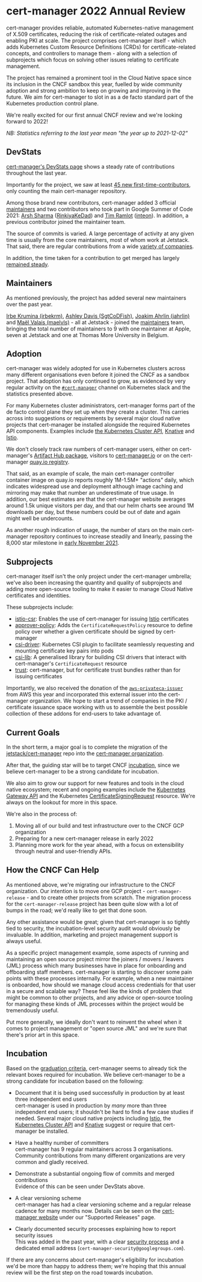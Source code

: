 # cert-manager 2022 Annual Review

cert-manager provides reliable, automated Kubernetes-native management of X.509 certificates, reducing the risk of certificate-related outages and enabling PKI at scale. The project comprises cert-manager itself - which adds Kubernetes Custom Resource Definitions (CRDs) for certificate-related concepts, and controllers to manage them - along with a selection of subprojects which focus on solving other issues relating to certificate management.

The project has remained a prominent tool in the Cloud Native space since its inclusion in the CNCF sandbox this year, fuelled by wide community adoption and strong ambition to keep on growing and improving in the future. We aim for cert-manager to slot in as a de facto standard part of the Kubernetes production control plane.

We're really excited for our first annual CNCF review and we're looking forward to 2022!

_NB: Statistics referring to the last year mean "the year up to 2021-12-02"_

## DevStats

[cert-manager's DevStats page](https://certmanager.devstats.cncf.io/d/8/dashboards?orgId=1&refresh=15m&from=now-1y&to=now-1h) shows a steady rate of contributions throughout the last year.

Importantly for the project, we saw at least [45 new first-time-contributors](https://certmanager.devstats.cncf.io/d/52/new-contributors-table?orgId=1&from=now-1y&to=now&var-repogroup_name=cert-manager&viewPanel=1), only counting the main cert-manager repository.

Among those brand new contributors, cert-manager added 3 official [maintainers](https://github.com/jetstack/cert-manager/blob/71de30931fc54eba59853097b1699ffdc4bbc974/OWNERS) and two contributors who took part in Google Summer of Code 2021: [Arsh Sharma](https://summerofcode.withgoogle.com/archive/2021/projects/4983164438577152/) ([RinkiyaKeDad](https://github.com/RinkiyaKeDad)) and [Tim Ramlot](https://summerofcode.withgoogle.com/archive/2021/projects/5686178510012416/) ([inteon](https://github.com/inteon)). In addition, a previous contributor joined the maintainer team.

The source of commits is varied. A large percentage of activity at any given time is usually from the core maintainers, most of whom work at Jetstack. That said, there are regular contributions from a wide [variety of companies](https://certmanager.devstats.cncf.io/d/4/company-statistics-by-repository-group?orgId=1&var-period=d7&var-metric=activity&var-repogroup_name=cert-manager&var-companies=All&from=now-1y&to=now).

In addition, the time taken for a contribution to get merged has largely [remained steady](https://certmanager.devstats.cncf.io/d/16/opened-to-merged?orgId=1&var-period=m&var-repogroup_name=cert-manager&from=now-1y&to=now).

## Maintainers

As mentioned previously, the project has added several new maintainers over the past year.

[Irbe Krumina (irbekrm)](https://github.com/irbekrm), [Ashley Davis (SgtCoDFish)](https://github.com/SgtCoDFish), [Joakim Ahrlin (jahrlin)](https://github.com/jahrlin) and [Maël Valais (maelvls)](https://github.com/maelvls) - all at Jetstack - joined the [maintainers](https://github.com/jetstack/cert-manager/blob/71de30931fc54eba59853097b1699ffdc4bbc974/OWNERS) team, bringing the total number of maintainers to 9 with one maintainer at Apple, seven at Jetstack and one at Thomas More University in Belgium.

## Adoption

cert-manager was widely adopted for use in Kubernetes clusters across many different organisations even before it joined the CNCF as a sandbox project. That adoption has only continued to grow, as evidenced by very regular activity on the [`#cert-manager`](https://kubernetes.slack.com/archives/C4NV3DWUC) channel on Kubernetes slack and the statistics presented above.

For many Kubernetes cluster administrators, cert-manager forms part of the de facto control plane they set up when they create a cluster. This carries across into suggestions or requirements by several major cloud native projects that cert-manager be installed alongside the required Kubernetes API components. Examples include [the Kubernetes Cluster API](https://cluster-api.sigs.k8s.io/developer/guide.html#cert-manager), [Knative](https://knative.dev/development/install/serving/installing-cert-manager/) and [Istio](https://istio.io/latest/docs/ops/integrations/certmanager/).

We don't closely track raw numbers of cert-manager users, either on cert-manager's [Artifact Hub package](https://artifacthub.io/packages/helm/cert-manager/cert-manager), visitors to [cert-manager.io](https://cert-manager.io) or on the cert-manager [quay.io registry](https://quay.io/repository/jetstack/cert-manager-controller).

That said, as an example of scale, the main cert-manager controller container image on quay.io reports roughly 1M-1.5M+ "actions" daily, which indicates widespread use and deployment although image caching and mirroring may make that number an underestimate of true usage. In addition, our best estimates are that the cert-manager website averages around 1.5k unique visitors per day, and that our helm charts see around 1M downloads per day, but these numbers could be out of date and again might well be undercounts.

As another rough indication of usage, the number of stars on the main cert-manager repository continues to increase steadily and linearly, passing the 8,000 star milestone in [early November 2021](https://certmanager.devstats.cncf.io/d/3/stars-and-forks-by-repository?orgId=1).

## Subprojects

cert-manager itself isn't the only project under the cert-manager umbrella; we've also been increasing the quantity and quality of subprojects and adding more open-source tooling to make it easier to manage Cloud Native certificates and identities.

These subprojects include:

- [istio-csr](https://github.com/cert-manager/istio-csr): Enables the use of cert-manager for issuing [Istio](https://istio.io/) certificates
- [approver-policy](https://github.com/cert-manager/approver-policy): Adds the `CertificateRequestPolicy` resource to define policy over whether a given certificate should be signed by cert-manager
- [csi-driver](https://github.com/cert-manager/csi-driver): Kubernetes CSI plugin to facilitate seamlessly requesting and mounting certificate key pairs into pods
- [csi-lib](https://github.com/cert-manager/csi-lib): A generalised library for building CSI drivers that interact with cert-manager's `CertificateRequest` resource
- [trust](https://github.com/cert-manager/trust): cert-manager, but for certificate trust bundles rather than for issuing certificates

Importantly, we also received the donation of the [`aws-privateca-issuer`](https://github.com/cert-manager/aws-privateca-issuer) from AWS this year and incorporated this external issuer into the cert-manager organization. We hope to start a trend of companies in the PKI / certificate issuance space working with us to assemble the best possible collection of these addons for end-users to take advantage of.

## Current Goals

In the short term, a major goal is to complete the migration of the [jetstack/cert-manager](https://github.com/jetstack/cert-manager) repo into the [cert-manager organization](https://github.com/cert-manager/).

After that, the guiding star will be to target CNCF [incubation](https://github.com/cncf/toc/blob/main/process/graduation_criteria.adoc#incubating-stage), since we believe cert-manager to be a strong candidate for incubation.

We also aim to grow our support for new features and tools in the cloud native ecosystem; recent and ongoing examples include the [Kubernetes Gateway API](https://gateway-api.sigs.k8s.io/) and the Kubernetes [CertificateSigningRequest](https://kubernetes.io/docs/reference/access-authn-authz/certificate-signing-requests/) resource. We're always on the lookout for more in this space.

We're also in the process of:

1. Moving all of our build and test infrastructure over to the CNCF GCP organization
2. Preparing for a new cert-manager release in early 2022
3. Planning more work for the year ahead, with a focus on extensibility through neutral and user-friendly APIs.

## How the CNCF Can Help

As mentioned above, we're migrating our infrastructure to the CNCF organization. Our intention is to move one GCP project - `cert-manager-release` - and to create other projects from scratch. The migration process for the `cert-manager-release` project has been quite slow with a lot of bumps in the road; we'd really like to get that done soon.

Any other assistance would be great; given that cert-manager is so tightly tied to security, the incubation-level security audit would obviously be invaluable. In addition, marketing and project management support is always useful.

As a specific project management example, some aspects of running and maintaining an open source project mirror the joiners / movers / leavers (JML) process which many businesses have in place for onboarding and
offboarding staff members. cert-manager is starting to discover some pain points with these processes internally. For example, when a new maintainer is onboarded, how should we manage cloud access credentials for that
user in a secure and scalable way? These feel like the kinds of problem that might be common to other projects, and any advice or open-source tooling for managing these kinds of JML processes within the project would
be tremendously useful.

Put more generally, we ideally don't want to reinvent the wheel when it comes to project management or "open source JML" and we're sure that there's prior art in this space.

## Incubation

Based on the [graduation criteria](https://github.com/cncf/toc/blob/main/process/graduation_criteria.adoc#incubating-stage), cert-manager seems to already tick the relevant boxes required for incubation. We believe cert-manager to be a strong candidate for incubation based on the following:

- Document that it is being used successfully in production by at least three independent end users   
  cert-manager is used in production by _many_ more than three independent end users; it shouldn't be hard to find a few case studies if needed. Several major cloud native projects including [Istio](https://istio.io/latest/docs/ops/integrations/certmanager/), the [Kubernetes Cluster API](https://cluster-api.sigs.k8s.io/developer/guide.html#cert-manager) and [Knative](https://knative.dev/development/install/serving/installing-cert-manager/) suggest or require that cert-manager be installed.

- Have a healthy number of committers   
  cert-manager has 9 regular maintainers across 3 organisations. Community contributions from many different organizations are very common and gladly received.

- Demonstrate a substantial ongoing flow of commits and merged contributions   
  Evidence of this can be seen under DevStats above.

- A clear versioning scheme   
  cert-manager has had a clear versioning scheme and a regular release cadence for many months now. Details can be seen on the [cert-manager website](https://cert-manager.io/docs/installation/supported-releases/) under our "Supported Releases" page.

- Clearly documented security processes explaining how to report security issues   
  This was added in the past year, with a clear [security process](https://github.com/jetstack/cert-manager/blob/3191293cb8b475f94aa9f4c843178039c5bb6a48/SECURITY.md) and a dedicated email address (`cert-manager-security@googlegroups.com`).

If there are any concerns about cert-manager's eligibility for incubation we'd be more than happy to address them; we're hoping that this annual review will be the first step on the road towards incubation.
